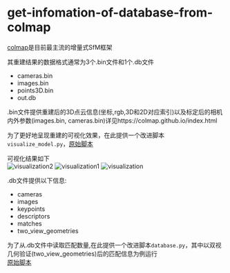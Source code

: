 # get-infomation-of-database-from-colmap
[colmap](https://github.com/colmap/colmap)是目前最主流的增量式SfM框架  

其重建结果的数据格式通常为3个.bin文件和1个.db文件  
* cameras.bin  
* images.bin
* points3D.bin
* out.db

.bin文件提供重建后的3D点云信息(坐标,rgb,3D和2D对应索引)以及标定后的相机内外参数(images.bin, cameras.bin)详见https://colmap.github.io/index.html

为了更好地呈现重建的可视化效果，在此提供一个改进脚本`visualize_model.py`，[原始脚本](https://github.com/colmap/colmap/tree/dev/scripts)   

可视化结果如下  
![visualization2](https://github.com/anterrrr/scripts-for-output-from-colmap/assets/130300209/6d601a93-a3d4-49d6-9ebf-c3443041ef2a)
![visualization1](https://github.com/anterrrr/scripts-for-output-from-colmap/assets/130300209/4eb8735d-83dd-49c7-befe-39cd4666742d)
![visualization](https://github.com/anterrrr/scripts-for-output-from-colmap/assets/130300209/0e7d5c9d-36de-49fb-ab2d-e888399cf5c7)  

.db文件提供以下信息:  
* cameras
* images
* keypoints
* descriptors
* matches
* two_view_geometries

为了从.db文件中读取匹配数量,在此提供一个改进脚本`database.py`，其中以双视几何验证(two_view_geometries)后的匹配信息为例运行  
[原始脚本](https://github.com/colmap/colmap/tree/dev/scripts) 

